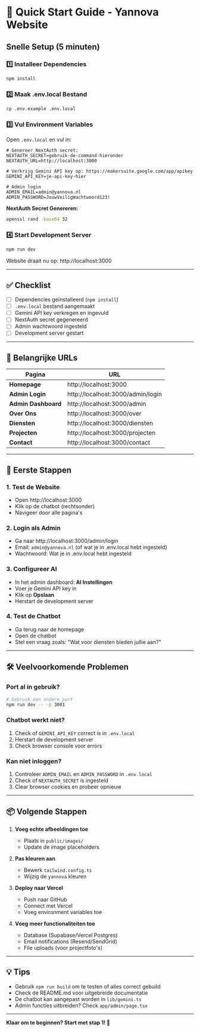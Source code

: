 # 🚀 Quick Start Guide - Yannova Website

## Snelle Setup (5 minuten)

### 1️⃣ Installeer Dependencies

```bash
npm install
```

### 2️⃣ Maak .env.local Bestand

```bash
cp .env.example .env.local
```

### 3️⃣ Vul Environment Variables

Open `.env.local` en vul in:

```env
# Genereer NextAuth secret:
NEXTAUTH_SECRET=gebruik-de-command-hieronder
NEXTAUTH_URL=http://localhost:3000

# Verkrijg Gemini API key op: https://makersuite.google.com/app/apikey
GEMINI_API_KEY=je-api-key-hier

# Admin login
ADMIN_EMAIL=admin@yannova.nl
ADMIN_PASSWORD=JouwVeiligWachtwoord123!
```

**NextAuth Secret Genereren:**
```bash
openssl rand -base64 32
```

### 4️⃣ Start Development Server

```bash
npm run dev
```

Website draait nu op: http://localhost:3000

---

## ✅ Checklist

- [ ] Dependencies geïnstalleerd (`npm install`)
- [ ] `.env.local` bestand aangemaakt
- [ ] Gemini API key verkregen en ingevuld
- [ ] NextAuth secret gegenereerd
- [ ] Admin wachtwoord ingesteld
- [ ] Development server gestart

---

## 🔑 Belangrijke URLs

| Pagina | URL |
|--------|-----|
| **Homepage** | http://localhost:3000 |
| **Admin Login** | http://localhost:3000/admin/login |
| **Admin Dashboard** | http://localhost:3000/admin |
| **Over Ons** | http://localhost:3000/over |
| **Diensten** | http://localhost:3000/diensten |
| **Projecten** | http://localhost:3000/projecten |
| **Contact** | http://localhost:3000/contact |

---

## 🎯 Eerste Stappen

### 1. Test de Website
- Open http://localhost:3000
- Klik op de chatbot (rechtsonder)
- Navigeer door alle pagina's

### 2. Login als Admin
- Ga naar http://localhost:3000/admin/login
- Email: `admin@yannova.nl` (of wat je in .env.local hebt ingesteld)
- Wachtwoord: Wat je in .env.local hebt ingesteld

### 3. Configureer AI
- In het admin dashboard: **AI Instellingen**
- Voer je Gemini API key in
- Klik op **Opslaan**
- Herstart de development server

### 4. Test de Chatbot
- Ga terug naar de homepage
- Open de chatbot
- Stel een vraag zoals: "Wat voor diensten bieden jullie aan?"

---

## 🛠️ Veelvoorkomende Problemen

### Port al in gebruik?
```bash
# Gebruik een andere port
npm run dev -- -p 3001
```

### Chatbot werkt niet?
1. Check of `GEMINI_API_KEY` correct is in `.env.local`
2. Herstart de development server
3. Check browser console voor errors

### Kan niet inloggen?
1. Controleer `ADMIN_EMAIL` en `ADMIN_PASSWORD` in `.env.local`
2. Check of `NEXTAUTH_SECRET` is ingesteld
3. Clear browser cookies en probeer opnieuw

---

## 📦 Volgende Stappen

1. **Voeg echte afbeeldingen toe**
   - Plaats in `public/images/`
   - Update de image placeholders

2. **Pas kleuren aan**
   - Bewerk `tailwind.config.ts`
   - Wijzig de `yannova` kleuren

3. **Deploy naar Vercel**
   - Push naar GitHub
   - Connect met Vercel
   - Voeg environment variables toe

4. **Voeg meer functionaliteiten toe**
   - Database (Supabase/Vercel Postgres)
   - Email notifications (Resend/SendGrid)
   - File uploads (voor projectfoto's)

---

## 💡 Tips

- Gebruik `npm run build` om te testen of alles correct gebuild
- Check de README.md voor uitgebreide documentatie
- De chatbot kan aangepast worden in `lib/gemini.ts`
- Admin functies uitbreiden? Check `app/admin/page.tsx`

---

**Klaar om te beginnen? Start met stap 1! 🚀**
